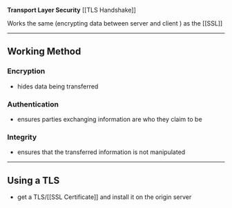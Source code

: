 **Transport Layer Security**
[[TLS Handshake]]

Works the same (encrypting data between server and client ) as the [[SSL]]

---

## Working Method
### Encryption
- hides data being transferred
### Authentication 
- ensures parties exchanging information are who they claim to be
### Integrity 
- ensures that the transferred information is not manipulated

---

## Using a TLS 
- get a TLS/[[SSL Certificate]] and install it on the origin server